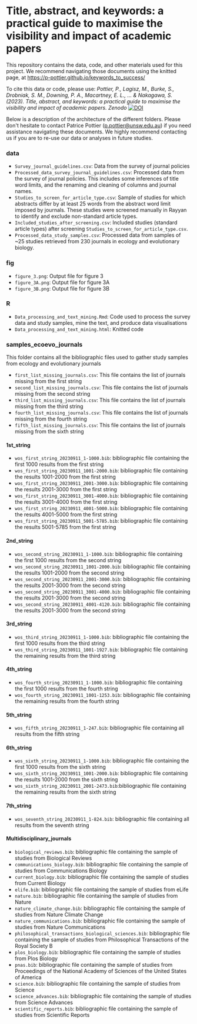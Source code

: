 # Title, abstract, and keywords: a practical guide to maximise the visibility and impact of academic papers

This repository contains the data, code, and other materials used for this project. We recommend navigating those documents using the knitted page, at https://p-pottier.github.io/keywords_to_success/

To cite this data or code, please use: *Pottier, P., Lagisz, M., Burke, S., Drobniak, S. M., Downing, P. A., Macartney, E. L., ... & Nakagawa, S. (2023). Title, abstract, and keywords: a practical guide to maximise the visibility and impact of academic papers. Zenodo* [![DOI](https://zenodo.org/badge/696517502.svg)](https://zenodo.org/doi/10.5281/zenodo.11593509)

Below is a description of the architecture of the different folders. Please don't hesitate to contact Patrice Pottier (p.pottier@unsw.edu.au) if you need assistance navigating these documents. We highly recommend contacting us if you are to re-use our data or analyses in future studies.

### data 

* `Survey_journal_guidelines.csv`: Data from the survey of journal policies
* `Processed_data_survey_journal_guidelines.csv`: Processed data from the survey of journal policies. This includes some inferences of title word limits, and the renaming and cleaning of columns and journal names.
* `Studies_to_screen_for_article_type.csv`: Sample of studies for which abstracts differ by at least 25 words from the abstract word limit imposed by journals. These studies were screened manually in Rayyan to identify and exclude non-standard article types.
* `Included_studies_after_screening.csv`: Included studies (standard article types) after screening `Studies_to_screen_for_article_type.csv`.
* `Processed_data_study_samples.csv`: Processed data from samples of ~25 studies retrieved from 230 journals in ecology and evolutionary biology.

### fig 

* `figure_3.png`: Output file for figure 3
* `figure_3A.png`: Output file for figure 3A
* `figure_3B.png`: Output file for figure 3B

### R 

* `Data_processing_and_text_mining.Rmd`: Code used to process the survey data and study samples, mine the text, and produce data visualisations
* `Data_processing_and_text_mining.html`: Knitted code 

### samples_ecoevo_journals

This folder contains all the bibliographic files used to gather study samples from ecology and evolutionary journals 

* `first_list_missing_journals.csv`: This file contains the list of journals missing from the first string
* `second_list_missing_journals.csv`: This file contains the list of journals missing from the second string
* `third_list_missing_journals.csv`: This file contains the list of journals missing from the third string
* `fourth_list_missing_journals.csv`: This file contains the list of journals missing from the fourth string
* `fifth_list_missing_journals.csv`: This file contains the list of journals missing from the sixth string

#### 1st_string

* `wos_first_string_20230911_1-1000.bib`: bibliographic file containing the first 1000 results from the first string
* `wos_first_string_20230911_1001-2000.bib`: bibliographic file containing the results 1001-2000 from the first string
* `wos_first_string_20230911_2001-3000.bib`: bibliographic file containing the results 2001-3000 from the first string
* `wos_first_string_20230911_3001-4000.bib`: bibliographic file containing the results 3001-4000 from the first string
* `wos_first_string_20230911_4001-5000.bib`: bibliographic file containing the results 4001-5000 from the first string
* `wos_first_string_20230911_5001-5785.bib`: bibliographic file containing the results 5001-5785 from the first string

#### 2nd_string

* `wos_second_string_20230911_1-1000.bib`: bibliographic file containing the first 1000 results from the second string
* `wos_second_string_20230911_1001-2000.bib`: bibliographic file containing the results 1001-2000 from the second string
* `wos_second_string_20230911_2001-3000.bib`: bibliographic file containing the results 2001-3000 from the second string
* `wos_second_string_20230911_3001-4000.bib`: bibliographic file containing the results 2001-3000 from the second string
* `wos_second_string_20230911_4001-4120.bib`: bibliographic file containing the results 2001-3000 from the second string

#### 3rd_string

* `wos_third_string_20230911_1-1000.bib`: bibliographic file containing the first 1000 results from the third string
* `wos_third_string_20230911_1001-1927.bib`: bibliographic file containing the remaining results from the third string

#### 4th_string

* `wos_fourth_string_20230911_1-1000.bib`: bibliographic file containing the first 1000 results from the fourth string
* `wos_fourth_string_20230911_1001-1253.bib`: bibliographic file containing the remaining results from the fourth string

#### 5th_string

* `wos_fifth_string_20230911_1-247.bib`: bibliographic file containing all results from the fifth string

#### 6th_string

* `wos_sixth_string_20230911_1-1000.bib`: bibliographic file containing the first 1000 results from the sixth string
* `wos_sixth_string_20230911_1001-2000.bib`: bibliographic file containing the results 1001-2000 from the sixth string
* `wos_sixth_string_20230911_2001-2473.bib`:bibliographic file containing the remaining results from the sixth string

#### 7th_string

* `wos_seventh_string_20230911_1-824.bib`: bibliographic file containing all results from the seventh string

#### Multidisciplinary_journals 

* `biological_reviews.bib`: bibliographic file containing the sample of studies from Biological Reviews
* `communications_biology.bib`: bibliographic file containing the sample of studies from Communications Biology
* `current_biology.bib`: bibliographic file containing the sample of studies from Current Biology
* `elife.bib`:  bibliographic file containing the sample of studies from eLife
* `nature.bib`: bibliographic file containing the sample of studies from Nature
* `nature_climate_change.bib`: bibliographic file containing the sample of studies from Nature Climate Change
* `nature_communications.bib`: bibliographic file containing the sample of studies from Nature Communications
* `philosophical_transactions_biological_sciences.bib`: bibliographic file containing the sample of studies from Philosophical Transactions of the Royal Society B
* `plos_biology.bib`: bibliographic file containing the sample of studies from Plos Biology
* `pnas.bib`: bibliographic file containing the sample of studies from Proceedings of the National Academy of Sciences of the United States of America
* `science.bib`: bibliographic file containing the sample of studies from Science
* `science_advances.bib`: bibliographic file containing the sample of studies from Science Advances
* `scientific_reports.bib`: bibliographic file containing the sample of studies from Scientific Reports



